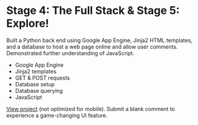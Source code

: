 # Stage 4: The Full Stack & Stage 5: Explore!
Built a Python back end using Google App Engine, Jinja2 HTML templates, and a database to host a web page online and allow user comments. Demonstrated further understanding of JavaScript.
- Google App Engine
- Jinja2 templates
- GET & POST requests
- Database setup
- Database querying
- JavaScript

[View project](http://david-venturi-ipnd-notes.appspot.com/) (not optimized for mobile). Submit a blank comment to experience a game-changing UI feature.
